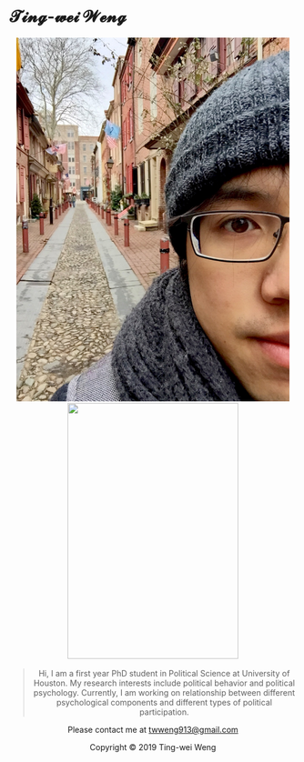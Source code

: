 # 𝓣𝓲𝓷𝓰-𝔀𝓮𝓲 𝓦𝓮𝓷𝓰

<div align=center><img width="480" height="640" src="IMG_4774.jpg"/><div>
<div align=center><img src="https://github.com/Legend-yd/MyDawn/blob/master/20171223205540585.png" width="300" height="450" /></div>


> Hi, I am a first year PhD student in Political Science at University of Houston.
>My research interests include political behavior and political psychology. Currently, I am working on relationship between different psychological components and different types of political participation.

Please contact me at twweng913@gmail.com



Copyright © 2019 Ting-wei Weng
